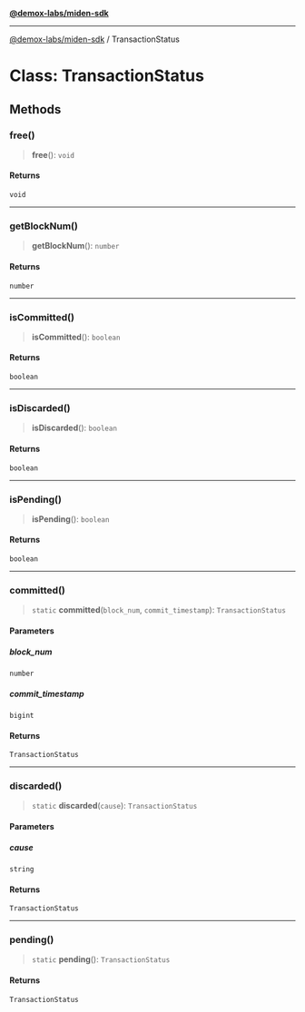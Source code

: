 [**@demox-labs/miden-sdk**](../README.md)

***

[@demox-labs/miden-sdk](../README.md) / TransactionStatus

# Class: TransactionStatus

## Methods

### free()

> **free**(): `void`

#### Returns

`void`

***

### getBlockNum()

> **getBlockNum**(): `number`

#### Returns

`number`

***

### isCommitted()

> **isCommitted**(): `boolean`

#### Returns

`boolean`

***

### isDiscarded()

> **isDiscarded**(): `boolean`

#### Returns

`boolean`

***

### isPending()

> **isPending**(): `boolean`

#### Returns

`boolean`

***

### committed()

> `static` **committed**(`block_num`, `commit_timestamp`): `TransactionStatus`

#### Parameters

##### block\_num

`number`

##### commit\_timestamp

`bigint`

#### Returns

`TransactionStatus`

***

### discarded()

> `static` **discarded**(`cause`): `TransactionStatus`

#### Parameters

##### cause

`string`

#### Returns

`TransactionStatus`

***

### pending()

> `static` **pending**(): `TransactionStatus`

#### Returns

`TransactionStatus`
